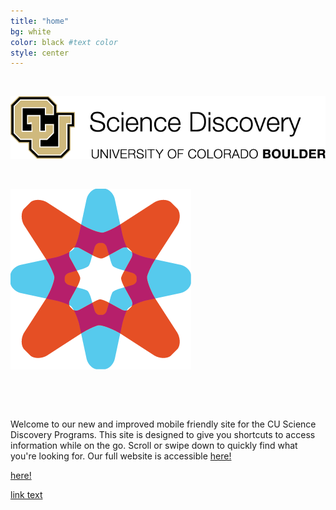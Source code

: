 ```yaml
---
title: "home"
bg: white
color: black #text color
style: center
---
```



&nbsp;
&nbsp;


![alt text](img/png/ScienceDisc.png)

&nbsp;


![alt text](img/png/CUCE-819_SD-Icon-Explore.png)



&nbsp;

&nbsp;


<body>

<div class="container">

Welcome to our new and improved mobile friendly site for the CU Science Discovery Programs. This site is designed to give you shortcuts to access information while on the go. Scroll or swipe down to quickly find what you're looking for. Our full website is accessible <a href="http://sciencediscovery.colorado.edu">here!</a>
 


[here!](http://sciencediscovery.colorado.edu) 

<a href="url">link text</a>
</div>

</body>
<!--<here! rel="stylesheet" href="http://sciencediscovery.colorado.edu"> -->


